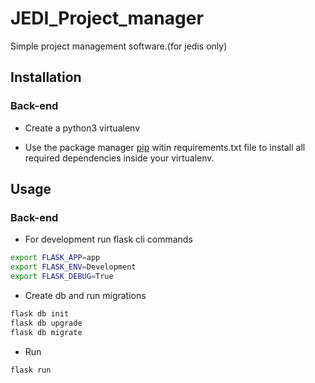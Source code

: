 # JEDI_Project_manager
Simple project management software.(for jedis only)

## Installation
### Back-end
- Create a python3 virtualenv 

- Use the package manager [pip](https://pip.pypa.io/en/stable/) witin requirements.txt file  to install all required dependencies inside your virtualenv.


## Usage

### Back-end
- For development run flask cli commands
```bash
export FLASK_APP=app
export FLASK_ENV=Development
export FLASK_DEBUG=True
```
- Create db and run migrations
```bash
flask db init
flask db upgrade
flask db migrate
```

- Run 
```bash
flask run
```